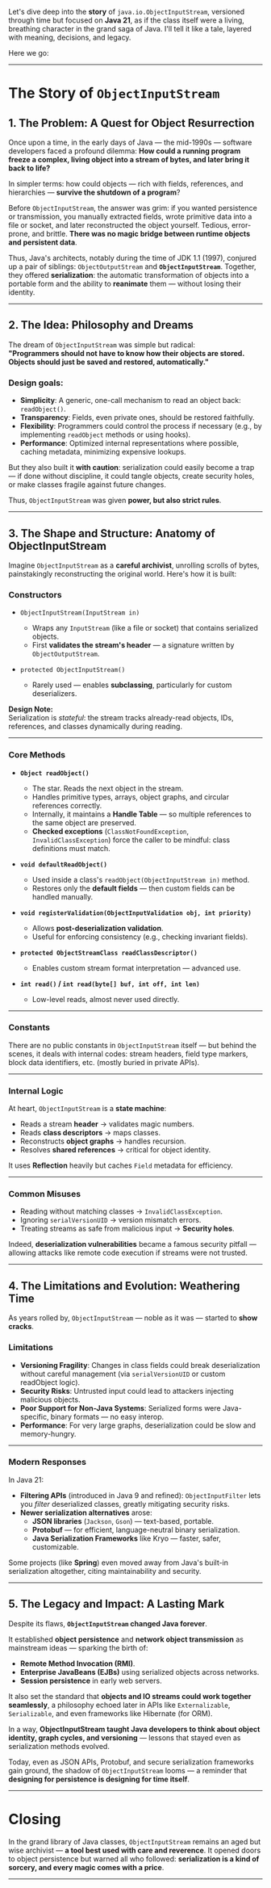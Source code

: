 Let's dive deep into the **story** of `java.io.ObjectInputStream`, versioned through time but focused on **Java 21**, as if the class itself were a living, breathing character in the grand saga of Java. I'll tell it like a tale, layered with meaning, decisions, and legacy.

Here we go:

---

# **The Story of `ObjectInputStream`**

## **1. The Problem: A Quest for Object Resurrection**

Once upon a time, in the early days of Java — the mid-1990s — software developers faced a profound dilemma: **How could a running program freeze a complex, living object into a stream of bytes, and later bring it back to life?**

In simpler terms: how could objects — rich with fields, references, and hierarchies — **survive the shutdown of a program**?

Before `ObjectInputStream`, the answer was grim: if you wanted persistence or transmission, you manually extracted fields, wrote primitive data into a file or socket, and later reconstructed the object yourself. Tedious, error-prone, and brittle. **There was no magic bridge between runtime objects and persistent data**.

Thus, Java's architects, notably during the time of JDK 1.1 (1997), conjured up a pair of siblings: `ObjectOutputStream` and **`ObjectInputStream`**. Together, they offered **serialization**: the automatic transformation of objects into a portable form and the ability to **reanimate** them — without losing their identity.

---

## **2. The Idea: Philosophy and Dreams**

The dream of `ObjectInputStream` was simple but radical:  
**"Programmers should not have to know how their objects are stored. Objects should just be saved and restored, automatically."**

### Design goals:
- **Simplicity**: A generic, one-call mechanism to read an object back: `readObject()`.
- **Transparency**: Fields, even private ones, should be restored faithfully.
- **Flexibility**: Programmers could control the process if necessary (e.g., by implementing `readObject` methods or using hooks).
- **Performance**: Optimized internal representations where possible, caching metadata, minimizing expensive lookups.

But they also built it **with caution**: serialization could easily become a trap — if done without discipline, it could tangle objects, create security holes, or make classes fragile against future changes.

Thus, `ObjectInputStream` was given **power, but also strict rules**.

---

## **3. The Shape and Structure: Anatomy of ObjectInputStream**

Imagine `ObjectInputStream` as a **careful archivist**, unrolling scrolls of bytes, painstakingly reconstructing the original world. Here's how it is built:

### **Constructors**

- `ObjectInputStream(InputStream in)`
    - Wraps any `InputStream` (like a file or socket) that contains serialized objects.
    - First **validates the stream's header** — a signature written by `ObjectOutputStream`.

- `protected ObjectInputStream()`
    - Rarely used — enables **subclassing**, particularly for custom deserializers.

**Design Note:**  
Serialization is *stateful*: the stream tracks already-read objects, IDs, references, and classes dynamically during reading.

---

### **Core Methods**

- **`Object readObject()`**
    - The star. Reads the next object in the stream.
    - Handles primitive types, arrays, object graphs, and circular references correctly.
    - Internally, it maintains a **Handle Table** — so multiple references to the same object are preserved.
    - **Checked exceptions** (`ClassNotFoundException`, `InvalidClassException`) force the caller to be mindful: class definitions must match.

- **`void defaultReadObject()`**
    - Used inside a class's `readObject(ObjectInputStream in)` method.
    - Restores only the **default fields** — then custom fields can be handled manually.

- **`void registerValidation(ObjectInputValidation obj, int priority)`**
    - Allows **post-deserialization validation**.
    - Useful for enforcing consistency (e.g., checking invariant fields).

- **`protected ObjectStreamClass readClassDescriptor()`**
    - Enables custom stream format interpretation — advanced use.

- **`int read()` / `int read(byte[] buf, int off, int len)`**
    - Low-level reads, almost never used directly.

---

### **Constants**

There are no public constants in `ObjectInputStream` itself — but behind the scenes, it deals with internal codes: stream headers, field type markers, block data identifiers, etc. (mostly buried in private APIs).

---

### **Internal Logic**

At heart, `ObjectInputStream` is a **state machine**:
- Reads a stream **header** → validates magic numbers.
- Reads **class descriptors** → maps classes.
- Reconstructs **object graphs** → handles recursion.
- Resolves **shared references** → critical for object identity.

It uses **Reflection** heavily but caches `Field` metadata for efficiency.

---

### **Common Misuses**
- Reading without matching classes → `InvalidClassException`.
- Ignoring `serialVersionUID` → version mismatch errors.
- Treating streams as safe from malicious input → **Security holes**.

Indeed, **deserialization vulnerabilities** became a famous security pitfall — allowing attacks like remote code execution if streams were not trusted.

---

## **4. The Limitations and Evolution: Weathering Time**

As years rolled by, `ObjectInputStream` — noble as it was — started to **show cracks**.

### **Limitations**
- **Versioning Fragility**: Changes in class fields could break deserialization without careful management (via `serialVersionUID` or custom readObject logic).
- **Security Risks**: Untrusted input could lead to attackers injecting malicious objects.
- **Poor Support for Non-Java Systems**: Serialized forms were Java-specific, binary formats — no easy interop.
- **Performance**: For very large graphs, deserialization could be slow and memory-hungry.

---

### **Modern Responses**
In Java 21:
- **Filtering APIs** (introduced in Java 9 and refined): `ObjectInputFilter` lets you *filter* deserialized classes, greatly mitigating security risks.
- **Newer serialization alternatives** arose:
    - **JSON libraries** (`Jackson`, `Gson`) — text-based, portable.
    - **Protobuf** — for efficient, language-neutral binary serialization.
    - **Java Serialization Frameworks** like Kryo — faster, safer, customizable.

Some projects (like **Spring**) even moved away from Java's built-in serialization altogether, citing maintainability and security.

---

## **5. The Legacy and Impact: A Lasting Mark**

Despite its flaws, **`ObjectInputStream` changed Java forever**.

It established **object persistence** and **network object transmission** as mainstream ideas — sparking the birth of:
- **Remote Method Invocation (RMI)**.
- **Enterprise JavaBeans (EJBs)** using serialized objects across networks.
- **Session persistence** in early web servers.

It also set the standard that **objects and IO streams could work together seamlessly**, a philosophy echoed later in APIs like `Externalizable`, `Serializable`, and even frameworks like Hibernate (for ORM).

In a way, **ObjectInputStream taught Java developers to think about object identity, graph cycles, and versioning** — lessons that stayed even as serialization methods evolved.

Today, even as JSON APIs, Protobuf, and secure serialization frameworks gain ground, the shadow of `ObjectInputStream` looms — a reminder that **designing for persistence is designing for time itself**.

---

# **Closing**

In the grand library of Java classes, `ObjectInputStream` remains an aged but wise archivist — **a tool best used with care and reverence**. It opened doors to object persistence but warned all who followed: **serialization is a kind of sorcery, and every magic comes with a price**.

---
